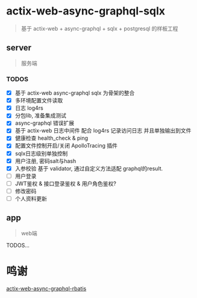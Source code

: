 # actix-web-async-graphql-sqlx

> 基于 actix-web + async-graphql + sqlx + postgresql 的样板工程

## server

> 服务端

### TODOS

- [x] 基于 actix-web async-graphql sqlx 为骨架的整合
- [x] 多环境配置文件读取
- [x] 日志 log4rs
- [x] 分包lib, 准备集成测试  
- [x] async-graphql 错误扩展
- [x] 基于 actix-web 日志中间件 配合 log4rs 记录访问日志 并且单独输出到文件
- [x] 健康检查  health_check & ping
- [x] 配置文件控制开启/关闭  ApolloTracing 插件  
- [x] sqlx日志级别单独控制
- [x] 用户注册, 密码salt与hash
- [x] 入参校验 基于 validator, 通过自定义方法适配 graphql的result.
- [ ] 用户登录
- [ ] JWT鉴权 & 接口登录鉴权 & 用户角色鉴权?
- [ ] 修改密码
- [ ] 个人资料更新

## app

> web端

TODOS...

# 鸣谢
[actix-web-async-graphql-rbatis](https://github.com/zzy/actix-web-async-graphql-rbatis)